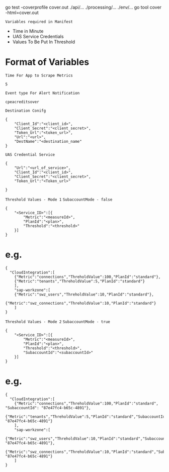 go test -coverprofile cover.out ./api/... ./processing/... ./env/...
go tool cover -html=cover.out 

`Variables required in Manifest`

* Time in Minute
* UAS Service Credentials
* Values To Be Put In Threshold

# Format of Variables
`Time For App to Scrape Metrics`
```
5
```

`Event type For Alert Notification`
```
cpeacreditsover
```


`Destination Conifg`

```
{
    "Client_Id":"<client_id>",
    "Client_Secret":"<client_secret>",
    "Token_Url":"<token_url>",
    "Url":"<url>",
    "DestName":"<destination_name"
}
```

`UAS Credential Service`
```
{
    "Url":"<url_of_service>",
    "Client_Id":"<client_id>",
    "Client_Secret":"<client_secret>",
    "Token_Url":"<Token_url>"
    
}
```
`Threshold Values - Mode 1`
`SubaccountMode - false `
```
{
    "<Service_ID>":[{
        "Metric":"<measureId>",
        "PlanId":"<plan>",
        "Threshold":"<threshold>"
    }]
}
```
# e.g.
```
{
  "CloudIntegration":[
    {"Metric":"connections","ThreholdValue":100,"PlanId":"standard"},
    {"Metric":"tenants","ThreholdValue":5,"PlanId":"standard"}
    ],
    "sap-workzone":[
    {"Metric":"swz_users","ThreholdValue":10,"PlanId":"standard"},
    {"Metric":"swz_connections","ThreholdValue":10,"PlanId":"standard"}
    ]
}

```
`Threshold Values - Mode 2`
`SubaccountMode - true `
```
{
    "<Service_ID>":[{
        "Metric":"<measureId>",
        "PlanId":"<plan>",
        "Threshold":"<threshold>",
        "SubaccountId":"<subaccountId>"
    }]
}
```
# e.g.
```
{
  "CloudIntegration":[
    {"Metric":"connections","ThreholdValue":100,"PlanId":"standard", "SubaccountId": "87e47fc4-b65c-4891"},
    {"Metric":"tenants","ThreholdValue":5,"PlanId":"standard","SubaccountId": "87e47fc4-b65c-4891"}
    ],
    "sap-workzone":[
    {"Metric":"swz_users","ThreholdValue":10,"PlanId":"standard","SubaccountId": "87e47fc4-b65c-4891"},
    {"Metric":"swz_connections","ThreholdValue":10,"PlanId":"standard","SubaccountId": "87e47fc4-b65c-4891"}
    ]
}
```